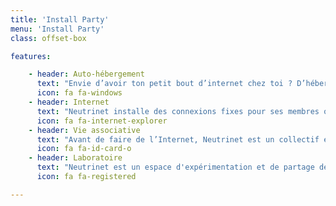 ```yaml
---
title: 'Install Party'
menu: 'Install Party'
class: offset-box

features:

    - header: Auto-hébergement
      text: "Envie d’avoir ton petit bout d’internet chez toi ? D’héberger ton propre mail ou ton cloud maison dans la cave ou dans le salon ? Sur un petit boitier faible consommation (brique internet) ou sur un ordinateur de récupération (parpaing internet), c’est possible avec le VPN de Neutrinet."
      icon: fa fa-windows
    - header: Internet
      text: "Neutrinet installe des connexions fixes pour ses membres ou des personnes sans papiers et propose un VPN avec une IP fixe pour permettre à chacun·e de s'auto-héberger. Acteur à part entière du réseau, Neutrinet est aussi présent dans des points d'interconnexion en Belgique et aux Pays-Bas."
      icon: fa fa-internet-explorer
    - header: Vie associative
      text: "Avant de faire de l’Internet, Neutrinet est un collectif existant légalement sous la forme de l’ASBL et fonctionnant en différents groupes de travail actifs sur différentes thématiques. La prise de décision se fait collectivement, et les réunions, comme nos AG, sont ouvertes à tous·tes."
      icon: fa fa-id-card-o
    - header: Laboratoire
      text: "Neutrinet est un espace d'expérimentation et de partage de connaissances, où chacun·e peut venir apprendre à son rythme. Neutrinet organise des ateliers pour permettre à ses membres de comprendre les rouages d'internet, d'expérimenter la gestion d'un serveur, ou encore de maîtriser l'infrastructure de l'association."
      icon: fa fa-registered

---
```

